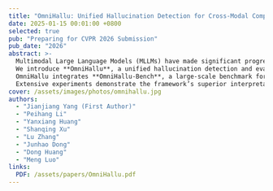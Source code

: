 ```yaml
---
title: "OmniHallu: Unified Hallucination Detection for Cross-Modal Comprehension and Generation in Multimodal Large Language Models"
date: 2025-01-15 00:01:00 +0800
selected: true
pub: "Preparing for CVPR 2026 Submission"
pub_date: "2026"
abstract: >-
  Multimodal Large Language Models (MLLMs) have made significant progress but remain prone to hallucinations that contradict input semantics.  
  We introduce **OmniHallu**, a unified hallucination detection and evaluation framework designed to generalize across both comprehension and generation tasks, spanning text, image, video, and audio modalities.  
  OmniHallu integrates **OmniHallu-Bench**, a large-scale benchmark for cross-modal hallucination analysis, and a **multi-agent verification architecture** that decomposes and validates multimodal reasoning chains.  
  Extensive experiments demonstrate the framework’s superior interpretability, generalization, and robustness, paving the way for trustworthy multimodal intelligence.
cover: /assets/images/photos/omnihallu.jpg
authors:
  - "Jianjiang Yang (First Author)"
  - "Peihang Li"
  - "Yanxiang Huang"
  - "Shanqing Xu"
  - "Lu Zhang"
  - "Junhao Dong"
  - "Dong Huang"
  - "Meng Luo"
links:
  PDF: /assets/papers/OmniHallu.pdf
---
```


